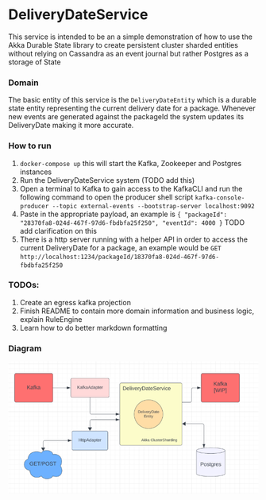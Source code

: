 # DeliveryDateService

 This service is intended to be an a simple demonstration of how to use the Akka Durable State library to create
persistent cluster sharded entities without relying on Cassandra as an event journal but rather Postgres as a storage of State


### Domain
 The basic entity of this service is the `DeliveryDateEntity` which is a durable state entity representing the current delivery
date for a package. Whenever new events are generated against the packageId the system updates its DeliveryDate making it more
accurate. 



### How to run
1. `docker-compose up` this will start the Kafka, Zookeeper and Postgres instances
2.  Run the DeliveryDateService system (TODO add this)
3. Open a terminal to Kafka to gain access to the KafkaCLI and run the following command to open the producer shell script
   `kafka-console-producer --topic external-events --bootstrap-server localhost:9092`
4. Paste in the appropriate payload, an example is `{ "packageId": "28370fa8-024d-467f-97d6-fbdbfa25f250", "eventId": 4000 }`
TODO add clarification on this
5. There is a http server running with a helper API in order to access the current DeliveryDate for a package, an example would be
 `GET http://localhost:1234/packageId/18370fa8-024d-467f-97d6-fbdbfa25f250`



### TODOs:  
1) Create an egress kafka projection
2) Finish README to contain more domain information and business logic, explain RuleEngine
3) Learn how to do better markdown formatting

### Diagram

![img.png](img.png)